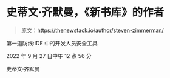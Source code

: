 # 史蒂文·齐默曼，《新书库》的作者

> 原文：<https://thenewstack.io/author/steven-zimmerman/>

第一道防线:IDE 中的开发人员安全工具

2022 年 9 月 27 日中午 12 点 56 分

史蒂文·齐默曼
